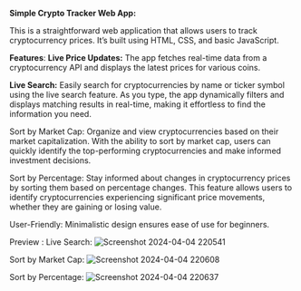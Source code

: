 **Simple Crypto Tracker Web App:**

This is a straightforward web application that allows users to track cryptocurrency prices. It’s built using HTML, CSS, and basic JavaScript.

**Features**:
**Live Price Updates:** The app fetches real-time data from a cryptocurrency API and displays the latest prices for various coins.

**Live Search:** Easily search for cryptocurrencies by name or ticker symbol using the live search feature. As you type, the app dynamically filters and displays matching results in real-time, making it effortless to find the information you need.

Sort by Market Cap: Organize and view cryptocurrencies based on their market capitalization. With the ability to sort by market cap, users can quickly identify the top-performing cryptocurrencies and make informed investment decisions.

Sort by Percentage: Stay informed about changes in cryptocurrency prices by sorting them based on percentage changes. This feature allows users to identify cryptocurrencies experiencing significant price movements, whether they are gaining or losing value.

User-Friendly: Minimalistic design ensures ease of use for beginners.

Preview : 
Live Search:
![Screenshot 2024-04-04 220541](https://github.com/Jeba3210/Crypto_Tracker/assets/137270674/efd0a982-fc51-45d6-878a-f526a2bdf455)


Sort by Market Cap:
![Screenshot 2024-04-04 220608](https://github.com/Jeba3210/Crypto_Tracker/assets/137270674/5f187d53-0918-4724-9100-cbe3eae7f656)


Sort by Percentage: 
![Screenshot 2024-04-04 220637](https://github.com/Jeba3210/Crypto_Tracker/assets/137270674/1645bfe1-02d1-4c47-acd0-20ef73b70ebb)
